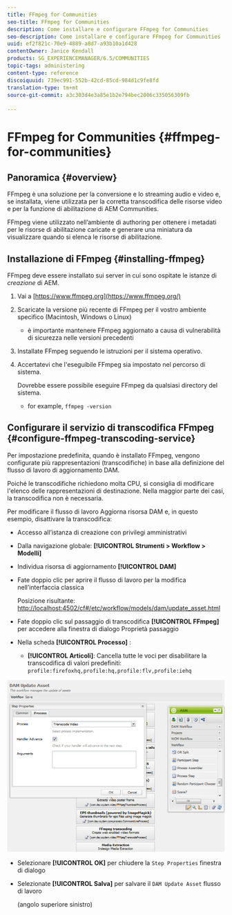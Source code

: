 ```yaml
---
title: FFmpeg for Communities
seo-title: FFmpeg for Communities
description: Come installare e configurare FFmpeg for Communities
seo-description: Come installare e configurare FFmpeg for Communities
uuid: ef2f821c-70e9-4889-a8d7-a93b10a1d428
contentOwner: Janice Kendall
products: SG_EXPERIENCEMANAGER/6.5/COMMUNITIES
topic-tags: administering
content-type: reference
discoiquuid: 739ec991-552b-42cd-85cd-984d1c9fe8fd
translation-type: tm+mt
source-git-commit: a3c303d4e3a85e1b2e794bec2006c335056309fb

---
```



# FFmpeg for Communities {#ffmpeg-for-communities}

## Panoramica {#overview}

FFmpeg è una soluzione per la conversione e lo streaming audio e video e, se installata, viene utilizzata per la corretta transcodifica delle risorse [](../../help/sites-authoring/default-components-foundation.md#video) video e per la funzione di abilitazione di AEM Communities.

FFmpeg viene utilizzato nell’ambiente di authoring per ottenere i metadati per le risorse di abilitazione caricate e generare una miniatura da visualizzare quando si elenca le risorse di abilitazione.

## Installazione di FFmpeg {#installing-ffmpeg}

FFmpeg deve essere installato sui server in cui sono ospitate le istanze di *creazione* di AEM.

1. Vai a [https://www.ffmpeg.org](https://www.ffmpeg.org/)
1. Scaricate la versione più recente di FFmpeg per il vostro ambiente specifico (Macintosh, Windows o Linux)

   * è importante mantenere FFmpeg aggiornato a causa di vulnerabilità di sicurezza nelle versioni precedenti

1. Installate FFmpeg seguendo le istruzioni per il sistema operativo.

1. Accertatevi che l&#39;eseguibile FFmpeg sia impostato nel percorso di sistema.

   Dovrebbe essere possibile eseguire FFmpeg da qualsiasi directory del sistema.

   * for example, `ffmpeg -version`

## Configurare il servizio di transcodifica FFmpeg {#configure-ffmpeg-transcoding-service}

Per impostazione predefinita, quando è installato FFmpeg, vengono configurate più rappresentazioni (transcodifiche) in base alla definizione del flusso di lavoro di aggiornamento DAM.

Poiché le transcodifiche richiedono molta CPU, si consiglia di modificare l&#39;elenco delle rappresentazioni di destinazione. Nella maggior parte dei casi, la transcodifica non è necessaria.

Per modificare il flusso di lavoro Aggiorna risorsa DAM e, in questo esempio, disattivare la transcodifica:

* Accesso all’istanza di creazione con privilegi amministrativi
* Dalla navigazione globale: **[!UICONTROL Strumenti > Workflow > Modelli]**
* Individua risorsa di aggiornamento **[!UICONTROL DAM]**
* Fate doppio clic per aprire il flusso di lavoro per la modifica nell’interfaccia classica

   Posizione risultante: [http://localhost:4502/cf#/etc/workflow/models/dam/update_asset.html](http://localhost:4502/cf#/etc/workflow/models/dam/update_asset.html)

* Fate doppio clic sul passaggio di transcodifica **[!UICONTROL FFmpeg]** per accedere alla finestra di dialogo Proprietà passaggio
* Nella scheda **[!UICONTROL Processo]** :

   * **[!UICONTROL Articoli]**: Cancella tutte le voci per disabilitare la transcodifica di valori predefiniti: `profile:firefoxhq,profile:hq,profile:flv,profile:iehq`

![chlimage_1-372](assets/chlimage_1-372.png)

* Selezionare **[!UICONTROL OK]** per chiudere la `Step Properties` finestra di dialogo

* Selezionate **[!UICONTROL Salva]** per salvare il `DAM Update Asset` flusso di lavoro

   (angolo superiore sinistro)

